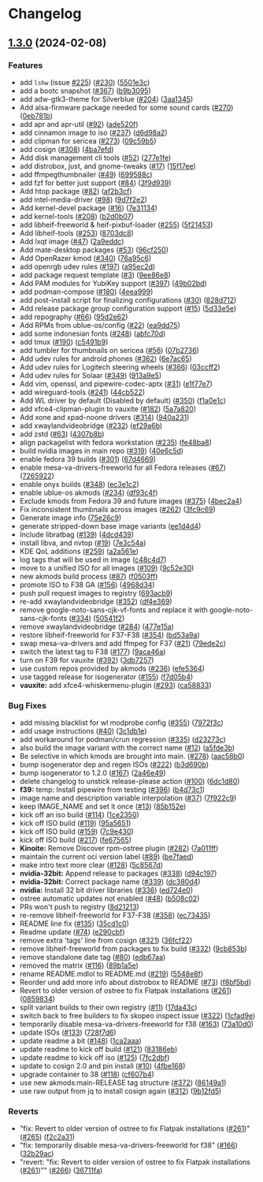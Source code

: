 # Changelog

## [1.3.0](https://github.com/stable-os/variants/compare/v1.2.0...v1.3.0) (2024-02-08)


### Features

* add `lshw` (issue [#225](https://github.com/stable-os/variants/issues/225)) ([#230](https://github.com/stable-os/variants/issues/230)) ([5501e3c](https://github.com/stable-os/variants/commit/5501e3c008aaed027c2bbfc25c3a952a2500db4d))
* add a bootc snapshot ([#367](https://github.com/stable-os/variants/issues/367)) ([b9b3095](https://github.com/stable-os/variants/commit/b9b3095925e76a9bded365b8419634ef003790cb))
* add adw-gtk3-theme for Silverblue ([#204](https://github.com/stable-os/variants/issues/204)) ([3aa1345](https://github.com/stable-os/variants/commit/3aa1345d46507a4158ff7df29cbb92b186c89b4b))
* Add alsa-firmware package needed for some sound cards ([#270](https://github.com/stable-os/variants/issues/270)) ([0eb781b](https://github.com/stable-os/variants/commit/0eb781b117f90437ab68eeee442bdffbf0d966b0))
* add apr and apr-util ([#92](https://github.com/stable-os/variants/issues/92)) ([ade520f](https://github.com/stable-os/variants/commit/ade520f7e50a12b40672b50b184fba6a41e2d002))
* add cinnamon image to iso ([#237](https://github.com/stable-os/variants/issues/237)) ([d6d98a2](https://github.com/stable-os/variants/commit/d6d98a238a2d6f9702d428de5ef94011df6a4a3e))
* add clipman for sericea ([#273](https://github.com/stable-os/variants/issues/273)) ([09c59b5](https://github.com/stable-os/variants/commit/09c59b5ec03c49d8c34f8344d87e5ddbdca8e217))
* add cosign ([#308](https://github.com/stable-os/variants/issues/308)) ([4ba7efd](https://github.com/stable-os/variants/commit/4ba7efd440efd31b83c81b9fd88e5a99f1322763))
* Add disk management cli tools ([#52](https://github.com/stable-os/variants/issues/52)) ([277e1fe](https://github.com/stable-os/variants/commit/277e1fe0260a22ec76bf9ca45b226144bc1433ff))
* add distrobox, just, and gnome-tweaks ([#17](https://github.com/stable-os/variants/issues/17)) ([15f17ee](https://github.com/stable-os/variants/commit/15f17ee7b779b5331e99a08701b629f53906c050))
* add ffmpegthumbnailer ([#49](https://github.com/stable-os/variants/issues/49)) ([699588c](https://github.com/stable-os/variants/commit/699588cf94a18060835c458452c6a828a6ad7435))
* add fzf for better just support ([#84](https://github.com/stable-os/variants/issues/84)) ([3f9d939](https://github.com/stable-os/variants/commit/3f9d9398ca7b1754234ef06111b66037b2f3531b))
* Add htop package ([#82](https://github.com/stable-os/variants/issues/82)) ([af2b3cf](https://github.com/stable-os/variants/commit/af2b3cfd1f3d8a0e52c03166a553d5f33e156638))
* add intel-media-driver ([#98](https://github.com/stable-os/variants/issues/98)) ([9d7f2e2](https://github.com/stable-os/variants/commit/9d7f2e26d39d90eaf38449f8a7bcfda97142f7b3))
* Add kernel-devel package ([#16](https://github.com/stable-os/variants/issues/16)) ([7e31134](https://github.com/stable-os/variants/commit/7e311342aa80e20ad2c4762b033a6b714a5ae334))
* add kernel-tools ([#208](https://github.com/stable-os/variants/issues/208)) ([b2d0b07](https://github.com/stable-os/variants/commit/b2d0b0795067de0630ef4f64a3471dda5d33e5d9))
* add libheif-freeworld & heif-pixbuf-loader ([#255](https://github.com/stable-os/variants/issues/255)) ([5f21453](https://github.com/stable-os/variants/commit/5f2145300d11d2c844ce73df13f6a53520655c6e))
* Add libheif-tools ([#253](https://github.com/stable-os/variants/issues/253)) ([8703dc8](https://github.com/stable-os/variants/commit/8703dc8c3ab6c63237e2e3d948796d7e3fe67919))
* Add lxqt image ([#47](https://github.com/stable-os/variants/issues/47)) ([2a9eddc](https://github.com/stable-os/variants/commit/2a9eddc4bf67f34763a8c2e3f53642613a228afa))
* Add mate-desktop packages ([#53](https://github.com/stable-os/variants/issues/53)) ([96cf250](https://github.com/stable-os/variants/commit/96cf250141d9ea737a3956f0955a20ad813619ed))
* Add OpenRazer kmod ([#340](https://github.com/stable-os/variants/issues/340)) ([76a95c6](https://github.com/stable-os/variants/commit/76a95c6e706b57d49c711a983b13cfe8419b211f))
* add openrgb udev rules ([#197](https://github.com/stable-os/variants/issues/197)) ([a95ec2d](https://github.com/stable-os/variants/commit/a95ec2d42e059eb3595f31b5c1bc8251e1cb0662))
* add package request template ([#3](https://github.com/stable-os/variants/issues/3)) ([9ee86e8](https://github.com/stable-os/variants/commit/9ee86e80c622aef297a7770dc7ec4a02c87affa6))
* Add PAM modules for YubiKey support ([#397](https://github.com/stable-os/variants/issues/397)) ([49b02bd](https://github.com/stable-os/variants/commit/49b02bd9e5373401da8204e915bce6691af43e35))
* add podman-compose ([#180](https://github.com/stable-os/variants/issues/180)) ([4eea999](https://github.com/stable-os/variants/commit/4eea999b5771d438e819735b9f000b9d0b4ef27c))
* add post-install script for finalizing configurations ([#30](https://github.com/stable-os/variants/issues/30)) ([828d712](https://github.com/stable-os/variants/commit/828d71209ee612ccc6373ba76982f63b268d07dc))
* Add release package group configuration support ([#15](https://github.com/stable-os/variants/issues/15)) ([5d33e5e](https://github.com/stable-os/variants/commit/5d33e5e235b26ff56bcf7db7319d5b1d1acadac4))
* add repography ([#66](https://github.com/stable-os/variants/issues/66)) ([95d2e62](https://github.com/stable-os/variants/commit/95d2e62e2e90d7a5f5f76569678e522441e7972f))
* Add RPMs from ublue-os/config ([#22](https://github.com/stable-os/variants/issues/22)) ([ea9dd75](https://github.com/stable-os/variants/commit/ea9dd75d7ef8be10afb33a94e1d391a2dcde8bba))
* add some indonesian fonts ([#248](https://github.com/stable-os/variants/issues/248)) ([abfc70d](https://github.com/stable-os/variants/commit/abfc70d21cc9ea97b839564fe959587e0dbb7fef))
* add tmux ([#190](https://github.com/stable-os/variants/issues/190)) ([c5491b9](https://github.com/stable-os/variants/commit/c5491b9a903be6eb5311e01c9dbefc638c3567d9))
* add tumbler for thumbnails on sericea ([#56](https://github.com/stable-os/variants/issues/56)) ([07b2736](https://github.com/stable-os/variants/commit/07b2736f03f3b054eebb01ce1f2d668d5284e7bf))
* Add udev rules for android phones ([#362](https://github.com/stable-os/variants/issues/362)) ([6e7ac65](https://github.com/stable-os/variants/commit/6e7ac653f5c361b4a023bd47e5297b9d0b8df603))
* Add udev rules for Logitech steering wheels ([#366](https://github.com/stable-os/variants/issues/366)) ([03ccff2](https://github.com/stable-os/variants/commit/03ccff21751ce74e51d41a41dce6e2b794d81e67))
* Add udev rules for Solaar ([#349](https://github.com/stable-os/variants/issues/349)) ([913a9e5](https://github.com/stable-os/variants/commit/913a9e5707fe80d3b714bbaa6ecc944265cea69e))
* Add vim, openssl, and pipewire-codec-aptx ([#31](https://github.com/stable-os/variants/issues/31)) ([e1f77e7](https://github.com/stable-os/variants/commit/e1f77e79b99150fff55cd07190f608f7ddd48e5d))
* add wireguard-tools ([#241](https://github.com/stable-os/variants/issues/241)) ([44cb522](https://github.com/stable-os/variants/commit/44cb522091433b2e1e4a84f4bdac4ea592e353b0))
* Add WL driver by default (Disabled by default) ([#350](https://github.com/stable-os/variants/issues/350)) ([f1a0e1c](https://github.com/stable-os/variants/commit/f1a0e1cb2b38cf8f408adc658c1285da751735b4))
* add xfce4-clipman-plugin to vauxite ([#182](https://github.com/stable-os/variants/issues/182)) ([5a7a820](https://github.com/stable-os/variants/commit/5a7a820180dd878b9be8bc2729ba3c51c2e3594d))
* Add xone and xpad-noone drivers ([#314](https://github.com/stable-os/variants/issues/314)) ([940a231](https://github.com/stable-os/variants/commit/940a231bcd9418db3c2a4e1f4f150ed265647ad4))
* add xwaylandvideobridge ([#232](https://github.com/stable-os/variants/issues/232)) ([ef29a6b](https://github.com/stable-os/variants/commit/ef29a6bbfc4edd28bebef63994f8a6ab922818a1))
* add zstd ([#63](https://github.com/stable-os/variants/issues/63)) ([4307b8b](https://github.com/stable-os/variants/commit/4307b8bc3fe6f087c0251f0e7105ac173035baac))
* align packagelist with fedora workstation ([#235](https://github.com/stable-os/variants/issues/235)) ([fe48ba8](https://github.com/stable-os/variants/commit/fe48ba84a061ef193285830f72c95d3f71c7a496))
* build nvidia images in main repo ([#319](https://github.com/stable-os/variants/issues/319)) ([40e6c5d](https://github.com/stable-os/variants/commit/40e6c5d1facb90b3d5340f113ae3a52f169bd1ac))
* enable fedora 39 builds ([#301](https://github.com/stable-os/variants/issues/301)) ([67d4669](https://github.com/stable-os/variants/commit/67d466928fd28398fef7d9d574273756f28293bd))
* enable mesa-va-drivers-freeworld for all Fedora releases ([#67](https://github.com/stable-os/variants/issues/67)) ([7265922](https://github.com/stable-os/variants/commit/7265922d0a781c396f334582df7a1b04f3a2a32b))
* enable onyx builds ([#348](https://github.com/stable-os/variants/issues/348)) ([ec3e1c2](https://github.com/stable-os/variants/commit/ec3e1c211afb8aae0fe849cf579c2c50bf3bed4c))
* enable ublue-os akmods ([#234](https://github.com/stable-os/variants/issues/234)) ([df93c4f](https://github.com/stable-os/variants/commit/df93c4f17fe4262dad7e59233097513c734cc007))
* Exclude kmods from Fedora 39 and future images ([#375](https://github.com/stable-os/variants/issues/375)) ([4bec2a4](https://github.com/stable-os/variants/commit/4bec2a4283f17c8a2e3e0dfe4617e9bd23d90560))
* Fix inconsistent thumbnails across images ([#262](https://github.com/stable-os/variants/issues/262)) ([3fc9c69](https://github.com/stable-os/variants/commit/3fc9c69b7c3d4f8571eebc0788a1a7015e5bdfe0))
* Generate image info ([75e26c9](https://github.com/stable-os/variants/commit/75e26c93540cfe2b46aad2d3a3af12e7fc23d783))
* generate stripped-down base image variants ([ee1d4d4](https://github.com/stable-os/variants/commit/ee1d4d432b0bcd620894412fa30daf9a556bf8b4))
* Include libratbag ([#139](https://github.com/stable-os/variants/issues/139)) ([4dcd439](https://github.com/stable-os/variants/commit/4dcd439c4b0a07c9ed96d6dd96d8a997a092b5b4))
* install libva, and nvtop ([#19](https://github.com/stable-os/variants/issues/19)) ([7e3c54a](https://github.com/stable-os/variants/commit/7e3c54a7a5810e20f53998a432c9d45be38cba78))
* KDE QoL additions ([#259](https://github.com/stable-os/variants/issues/259)) ([a2a561e](https://github.com/stable-os/variants/commit/a2a561e57ace78d975e33c07232e21d50e79df45))
* log tags that will be used in image ([c48c4d7](https://github.com/stable-os/variants/commit/c48c4d748098150866fdf057a6df9c618d864024))
* move to a unified ISO for all images ([#109](https://github.com/stable-os/variants/issues/109)) ([9c52e30](https://github.com/stable-os/variants/commit/9c52e302741968a0d290a70fb863464bd41fa970))
* new akmods build process ([#87](https://github.com/stable-os/variants/issues/87)) ([f0503ff](https://github.com/stable-os/variants/commit/f0503ffd4ac769e9c38f58adc274e35af9edf50f))
* promote ISO to F38 GA ([#156](https://github.com/stable-os/variants/issues/156)) ([4968d34](https://github.com/stable-os/variants/commit/4968d34aef7a9e4a6c55bfee1e2e2eb8d095e6c1))
* push pull request images to registry ([693acb9](https://github.com/stable-os/variants/commit/693acb996f149ec6e00d4b00c2124b5528ff0645))
* re-add xwaylandvideobridge ([#352](https://github.com/stable-os/variants/issues/352)) ([df4e369](https://github.com/stable-os/variants/commit/df4e36912cb2fd19702a139247886e41224c6877))
* remove google-noto-sans-cjk-vf-fonts and replace it with google-noto-sans-cjk-fonts ([#334](https://github.com/stable-os/variants/issues/334)) ([50541f2](https://github.com/stable-os/variants/commit/50541f2d77c7208dd7b18d5e3947f6bac6c267c1))
* remove xwaylandvideobridge ([#284](https://github.com/stable-os/variants/issues/284)) ([477e15a](https://github.com/stable-os/variants/commit/477e15a26fd0aaf8c75d8ceca90175457a9e256b))
* restore libheif-freeworld for F37-F38 ([#354](https://github.com/stable-os/variants/issues/354)) ([bd53a9a](https://github.com/stable-os/variants/commit/bd53a9a4914b8bec099529ac5378e8fcfbe4e93f))
* swap mesa-va-drivers and add ffmpeg for F37 ([#21](https://github.com/stable-os/variants/issues/21)) ([79ede2c](https://github.com/stable-os/variants/commit/79ede2ca5028187e29ee7e5c83275b0eff20e55e))
* switch the latest tag to F38 ([#177](https://github.com/stable-os/variants/issues/177)) ([9aca46a](https://github.com/stable-os/variants/commit/9aca46a742d9128e9b22bfbc5e380f5394ee269a))
* turn on F39 for vauxite ([#392](https://github.com/stable-os/variants/issues/392)) ([3db7257](https://github.com/stable-os/variants/commit/3db725760df890225b581c81164eb83605c85f6b))
* use custom repos provided by akmods ([#236](https://github.com/stable-os/variants/issues/236)) ([efe5364](https://github.com/stable-os/variants/commit/efe53640acc871ed2d60903774577e8a5565672c))
* use tagged release for isogenerator ([#155](https://github.com/stable-os/variants/issues/155)) ([f7d05b4](https://github.com/stable-os/variants/commit/f7d05b4f58096fa87df920523390cfe51774cdee))
* **vauxite:** add xfce4-whiskermenu-plugin ([#293](https://github.com/stable-os/variants/issues/293)) ([ca58833](https://github.com/stable-os/variants/commit/ca588333009d01e40a41d94b6a64dff87490c106))


### Bug Fixes

* add missing blacklist for wl modprobe config ([#355](https://github.com/stable-os/variants/issues/355)) ([7972f3c](https://github.com/stable-os/variants/commit/7972f3c4a04d34da9027944b19b0e3f147b6b1b8))
* add usage instructions ([#40](https://github.com/stable-os/variants/issues/40)) ([3c1db1e](https://github.com/stable-os/variants/commit/3c1db1ed5965b3f1547c3cf5f560273cfa0332e3))
* add workaround for podman/crun regression ([#335](https://github.com/stable-os/variants/issues/335)) ([d23273c](https://github.com/stable-os/variants/commit/d23273cf484a9627df7862dfcd31d33dd8e6b4f6))
* also build the image variant with the correct name ([#12](https://github.com/stable-os/variants/issues/12)) ([a5fde3b](https://github.com/stable-os/variants/commit/a5fde3b9edb2ad3c04e0af25b4f2e3a5c1ebadc4))
* Be selective in which kmods are brought into main. ([#278](https://github.com/stable-os/variants/issues/278)) ([aac58b0](https://github.com/stable-os/variants/commit/aac58b0480d8c8a0a44aae1882e2288547a0fde1))
* bump isogenerator dep and regen ISOs ([#222](https://github.com/stable-os/variants/issues/222)) ([b3d690b](https://github.com/stable-os/variants/commit/b3d690b338e32d28210e00112973e15797cf6749))
* bump isogenerator to 1.2.0 ([#167](https://github.com/stable-os/variants/issues/167)) ([2a46e49](https://github.com/stable-os/variants/commit/2a46e49765fea7683278f74e1d2eb6fe2b3b9ff4))
* delete changelog to unstick release-please action ([#100](https://github.com/stable-os/variants/issues/100)) ([6dc1d80](https://github.com/stable-os/variants/commit/6dc1d808d8cdb33e912926a587c843b3a9d9c993))
* **f39:** temp: Install pipewire from testing ([#396](https://github.com/stable-os/variants/issues/396)) ([b4d73c1](https://github.com/stable-os/variants/commit/b4d73c1eb5e0ff6e740e543ac68c1e0530e194e0))
* image name and description variable interpolation ([#37](https://github.com/stable-os/variants/issues/37)) ([7f922c9](https://github.com/stable-os/variants/commit/7f922c9343878ceb9a09bba0126ed55e19edc23a))
* keep IMAGE_NAME and set it once ([#13](https://github.com/stable-os/variants/issues/13)) ([85b152e](https://github.com/stable-os/variants/commit/85b152ec097f3be9b15a87b39bffa7ba022ba968))
* kick off an iso build ([#114](https://github.com/stable-os/variants/issues/114)) ([1ce2350](https://github.com/stable-os/variants/commit/1ce235014932000625c47f6a89319647e37a190e))
* kick off ISO build ([#119](https://github.com/stable-os/variants/issues/119)) ([95a5651](https://github.com/stable-os/variants/commit/95a5651a205e9839f76d0fbcd5bcdf7c3351ded9))
* kick off ISO build ([#159](https://github.com/stable-os/variants/issues/159)) ([7c9e430](https://github.com/stable-os/variants/commit/7c9e43008eb65a6af6ed1c69a3c08dfbc819ba63))
* kick off ISO build ([#217](https://github.com/stable-os/variants/issues/217)) ([fe67565](https://github.com/stable-os/variants/commit/fe675656ad5e7fae24849eb8af200bbd6cf8a588))
* **Kinoite:** Remove Discover rpm-ostree plugin ([#282](https://github.com/stable-os/variants/issues/282)) ([7a011ff](https://github.com/stable-os/variants/commit/7a011ff719e351ee53ccb3da27fe4083e0423028))
* maintain the current oci version label ([#89](https://github.com/stable-os/variants/issues/89)) ([be7faed](https://github.com/stable-os/variants/commit/be7faeda71ca2a96e0471d0fada59052b8db3c3d))
* make intro text more clear ([#128](https://github.com/stable-os/variants/issues/128)) ([5c8567d](https://github.com/stable-os/variants/commit/5c8567d72f8ad5ba68c2e20a04ab10a72df40980))
* **nvidia-32bit:** Append release to packages ([#338](https://github.com/stable-os/variants/issues/338)) ([d94c197](https://github.com/stable-os/variants/commit/d94c197ce2932162840358ac6a4416ce05d1d651))
* **nvidia-32bit:** Correct package name ([#339](https://github.com/stable-os/variants/issues/339)) ([dc380d4](https://github.com/stable-os/variants/commit/dc380d4b8594d565a83418ffa351c075cd93cccc))
* **nvidia:** Install 32 bit driver libraries ([#336](https://github.com/stable-os/variants/issues/336)) ([ed724e0](https://github.com/stable-os/variants/commit/ed724e0b5a3d1fddd1e7627e779395aa144d0c74))
* ostree automatic updates not enabled ([#48](https://github.com/stable-os/variants/issues/48)) ([b508c02](https://github.com/stable-os/variants/commit/b508c02b0200846a50e62d31479d7ba83b424b00))
* PRs won't push to registry ([8d21213](https://github.com/stable-os/variants/commit/8d212133ec05899d1ae1e35f2de5a730a55b1364))
* re-remove libheif-freeworld for F37-F38 ([#358](https://github.com/stable-os/variants/issues/358)) ([ec73435](https://github.com/stable-os/variants/commit/ec7343533a91d4acdb95316e4cdd15d472c371ce))
* README line fix ([#135](https://github.com/stable-os/variants/issues/135)) ([35cd1c0](https://github.com/stable-os/variants/commit/35cd1c079aeec5a25dca57d2e73d1abd83ace3e2))
* Readme update ([#74](https://github.com/stable-os/variants/issues/74)) ([e290cbf](https://github.com/stable-os/variants/commit/e290cbfd0503598994cc7fee18dde883373783a2))
* remove extra 'tags' line from cosign ([#321](https://github.com/stable-os/variants/issues/321)) ([36fcf22](https://github.com/stable-os/variants/commit/36fcf22bc0b1bcfda66f6fdfec21d95923bb5f6f))
* remove libheif-freeworld from packages to fix build ([#332](https://github.com/stable-os/variants/issues/332)) ([9cb853b](https://github.com/stable-os/variants/commit/9cb853bfe535426a9113f32f972f3ae7b210db32))
* remove standalone date tag ([#80](https://github.com/stable-os/variants/issues/80)) ([edb67aa](https://github.com/stable-os/variants/commit/edb67aa48326ac59891e8e28779c0d2b05a92f0f))
* removed the matrix ([#116](https://github.com/stable-os/variants/issues/116)) ([89b1a5e](https://github.com/stable-os/variants/commit/89b1a5e8c23b415b0cf5e49256721bb9252bca1d))
* rename README.mdlol to README.md ([#219](https://github.com/stable-os/variants/issues/219)) ([5548e8f](https://github.com/stable-os/variants/commit/5548e8fd8b1b2585dbfb6b07a498c716c7b7521e))
* Reorder und add more info about distrobox to README ([#73](https://github.com/stable-os/variants/issues/73)) ([f8bf5bd](https://github.com/stable-os/variants/commit/f8bf5bdac57f777050da058b7590339254847467))
* Revert to older version of ostree to fix Flatpak installations ([#261](https://github.com/stable-os/variants/issues/261)) ([0859834](https://github.com/stable-os/variants/commit/0859834454591a4b231a710e491825c08391235d))
* split variant builds to their own registry ([#11](https://github.com/stable-os/variants/issues/11)) ([17da43c](https://github.com/stable-os/variants/commit/17da43c69d2850501ae611370e8890f02d44de2b))
* switch back to free builders to fix skopeo inspect issue ([#322](https://github.com/stable-os/variants/issues/322)) ([1cfad9e](https://github.com/stable-os/variants/commit/1cfad9e1f728707f65864125959126dadfe3ab29))
* temporarily disable mesa-va-drivers-freeworld for f38 ([#163](https://github.com/stable-os/variants/issues/163)) ([73a10d0](https://github.com/stable-os/variants/commit/73a10d02c7b814cb382823c1571c97a86309e22a))
* update ISOs ([#133](https://github.com/stable-os/variants/issues/133)) ([728f7d6](https://github.com/stable-os/variants/commit/728f7d6e71b7360355f8bb86e85371f28408c289))
* update readme a bit ([#148](https://github.com/stable-os/variants/issues/148)) ([1ca2aaa](https://github.com/stable-os/variants/commit/1ca2aaacf9291f8dca28c5dd189192386be1db36))
* update readme to kick off build ([#121](https://github.com/stable-os/variants/issues/121)) ([83186eb](https://github.com/stable-os/variants/commit/83186eb1dd72c5cc5903b8ba308cbcb5a96e7ff7))
* update readme to kick off iso ([#125](https://github.com/stable-os/variants/issues/125)) ([7fc2dbf](https://github.com/stable-os/variants/commit/7fc2dbf454e2a5aa7184c8bc968bf9196dc9bfcc))
* update to cosign 2.0 and pin install ([#10](https://github.com/stable-os/variants/issues/10)) ([4fbe168](https://github.com/stable-os/variants/commit/4fbe1688e9dce81efd9597bcd46caaf75945f7d3))
* upgrade container to 38 ([#118](https://github.com/stable-os/variants/issues/118)) ([cf607b4](https://github.com/stable-os/variants/commit/cf607b4627082b25ea81e511ad96c2ef70ef66b3))
* use new akmods:main-RELEASE tag structure ([#372](https://github.com/stable-os/variants/issues/372)) ([86149a1](https://github.com/stable-os/variants/commit/86149a1f8b9b396091a5ebad142fc936997cbc0f))
* use raw output from jq to install cosign again ([#312](https://github.com/stable-os/variants/issues/312)) ([9b12fd5](https://github.com/stable-os/variants/commit/9b12fd58401c9118ca24c6de5d79076455d5ad93))


### Reverts

* "fix: Revert to older version of ostree to fix Flatpak installations ([#261](https://github.com/stable-os/variants/issues/261))" ([#265](https://github.com/stable-os/variants/issues/265)) ([f2c2a31](https://github.com/stable-os/variants/commit/f2c2a314b57b585c467ebc6bbbb40febfd40a11f))
* "fix: temporarily disable mesa-va-drivers-freeworld for f38" ([#166](https://github.com/stable-os/variants/issues/166)) ([32b29ac](https://github.com/stable-os/variants/commit/32b29ac8299919b2e97e16058a6c94e66410ef10))
* "revert: "fix: Revert to older version of ostree to fix Flatpak installations ([#261](https://github.com/stable-os/variants/issues/261))"" ([#266](https://github.com/stable-os/variants/issues/266)) ([36711fa](https://github.com/stable-os/variants/commit/36711fa635afba4dcb2be667fadc96a8d9feeb48))
